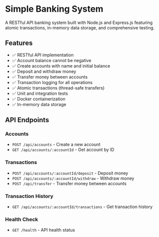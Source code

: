 # Simple Banking System

A RESTful API banking system built with Node.js and Express.js featuring atomic transactions, in-memory data storage, and comprehensive testing.

## Features

- ✅ RESTful API implementation
- ✅ Account balance cannot be negative
- ✅ Create accounts with name and initial balance
- ✅ Deposit and withdraw money
- ✅ Transfer money between accounts
- ✅ Transaction logging for all operations
- ✅ Atomic transactions (thread-safe transfers)
- ✅ Unit and integration tests
- ✅ Docker containerization
- ✅ In-memory data storage

## API Endpoints

### Accounts
- `POST /api/accounts` - Create a new account
- `GET /api/accounts/:accountId` - Get account by ID

### Transactions
- `POST /api/accounts/:accountId/deposit` - Deposit money
- `POST /api/accounts/:accountId/withdraw` - Withdraw money
- `POST /api/transfer` - Transfer money between accounts

### Transaction History
- `GET /api/accounts/:accountId/transactions` - Get transaction history

### Health Check
- `GET /health` - API health status